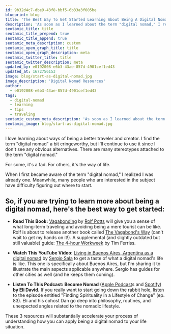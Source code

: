```yaml
---
id: 9b32d4c7-dbe9-43f8-bbf5-6b33a3f605be
blueprint: blog
title: 'The Best Way To Get Started Learning About Being A Digital Nomad'
description: 'As soon as I learned about the term "digital nomad," I realized I was already one. Many people interested in this topic don''t know where to start.'
seotamic_title: title
seotamic_title_prepend: true
seotamic_title_append: true
seotamic_meta_description: custom
seotamic_open_graph_title: title
seotamic_open_graph_description: meta
seotamic_twitter_title: title
seotamic_twitter_description: meta
updated_by: e0192008-e6b3-43ae-857d-4901cef1ed43
updated_at: 1672756153
image: blog/start-as-digital-nomad.jpg
image_description: 'Digital Nomad Resources'
author:
  - e0192008-e6b3-43ae-857d-4901cef1ed43
tags:
  - digital-nomad
  - learning
  - tips
  - traveling
seotamic_custom_meta_description: 'As soon as I learned about the term "digital nomad," I realized I was already one. Many people interested in this topic don''t know where to start.'
seotamic_image: blog/start-as-digital-nomad.jpg
---
```

I love learning about ways of being a better traveler and creator. I find the term "digital nomad" a bit cringeworthy, but I'll continue to use it since I don't see any obvious alternatives. There are many stereotypes attached to the term "digital nomad."

For some, it's a fad. For others, it's the way of life.

When I first became aware of the term "digital nomad," I realized I was already one. Meanwhile, many people who are interested in the subject have difficulty figuring out where to start.

## So, if you are trying to learn more about being a digital nomad, here's the best way to get started:

*   **Read This Book:** [Vagabonding](https://rolfpotts.com/books/vagabonding/) by [Rolf Potts](https://twitter.com/rolfpotts) will give you a sense of what long-term traveling and avoiding being a mere tourist can be like. Rolf is about to release another book called [The Vagabond's Way](https://rolfpotts.com/books/the-vagabonds-way/) (can't wait to get my hands on it!). A supplemental (and slightly outdated but still valuable) guide: [The 4-hour Workweek](https://tim.blog/tim-ferriss-books/?_ga=2.158904316.794681944.1660557821-693595879.1660557821#the-4-hour-workweek) by Tim Ferriss.
    
*   **Watch This YouTube Video:** [Living in Buenos Aires, Argentina as a digital nomad](https://www.youtube.com/watch?v=bl-oXcQ6Mxs) by [Sergio Sala](https://twitter.com/sergiosa_la) to get a taste of what a digital nomad's life is like. This one is specifically about Buenos Aires, but I'm sharing it to illustrate the main aspects applicable anywhere. Sergio has guides for other cities as well (and he keeps them coming).
    
*   **Listen To This Podcast: Become Nomad** ([Apple Podcast](https://podcasts.apple.com/us/podcast/become-nomad-digital-nomad-lifestyle-and-long-term-travel/id1051084986)s and [Spotify](https://open.spotify.com/show/09ZHkd42SW0fw2MdgwQwhw)) **by Eli David.** If you really want to start going down the rabbit hole, listen to the episode entitled "Finding Spirituality in a Lifestyle of Change" (ep. 83). Eli and his cohost Dan go deep into philosophy, routines, and unexpected angles related to the nomadic lifestyle.
    

These 3 resources will substantially accelerate your process of understanding how you can apply being a digital nomad to your life situation.